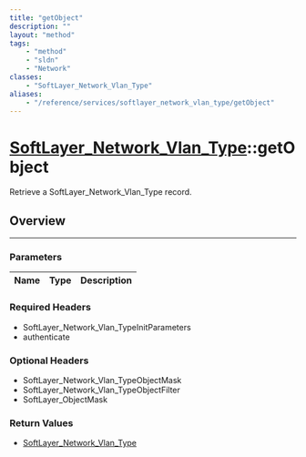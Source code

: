 ```yaml
---
title: "getObject"
description: ""
layout: "method"
tags:
    - "method"
    - "sldn"
    - "Network"
classes:
    - "SoftLayer_Network_Vlan_Type"
aliases:
    - "/reference/services/softlayer_network_vlan_type/getObject"
---
```

# [SoftLayer_Network_Vlan_Type](/reference/services/SoftLayer_Network_Vlan_Type)::getObject


Retrieve a SoftLayer_Network_Vlan_Type record.


## Overview 


-----

### Parameters 
|Name | Type | Description |
| --- | --- | --- |


### Required Headers
* SoftLayer_Network_Vlan_TypeInitParameters
* authenticate


### Optional Headers
* SoftLayer_Network_Vlan_TypeObjectMask
* SoftLayer_Network_Vlan_TypeObjectFilter
* SoftLayer_ObjectMask

### Return Values
* <a href='/reference/datatypes/SoftLayer_Network_Vlan_Type'>SoftLayer_Network_Vlan_Type </a>




